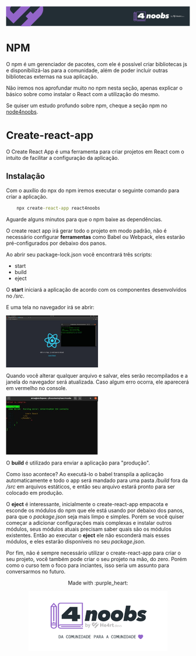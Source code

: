 <p align="center">
  <a href="https://github.com/he4rt/4noobs" target="_blank">
    <img src="../../assets/global/header-4noobs.svg">
  </a>
</p>

# NPM

O npm é um gerenciador de pacotes, com ele é possível criar bibliotecas js e disponibilizá-las para a comunidade, além de poder incluir outras bibliotecas externas na sua aplicação.

Não iremos nos aprofundar muito no npm nesta seção, apenas explicar o básico sobre como instalar o React com a utilização do mesmo.

Se quiser um estudo profundo sobre npm, cheque a seção npm no [node4noobs](https://github.com/anabastos/node4noobs/blob/master/contents/1-primeiros-passos/npm.md).

# Create-react-app

O Create React App é uma ferramenta para criar projetos em React com o intuito de facilitar a configuração da aplicação.

## Instalação

Com o auxílio do npx do npm iremos executar o seguinte comando para criar a aplicação.

```cmd
    npx create-react-app react4noobs
```

Aguarde alguns minutos para que o npm baixe as dependências.

O create react app irá gerar todo o projeto em modo padrão, não é necessário configurar **ferramentas** como Babel ou Webpack, eles estarão pré-configurados por debaixo dos panos.

Ao abrir seu package-lock.json você encontrará três scripts:

- start
- build
- eject

O **start** iniciará a aplicação de acordo com os componentes desenvolvidos no */src*.

E uma tela no navegador irá se abrir:

<img align="center" src="/assets/npm-start-react.jpeg" alt="" width="50%">

Quando você alterar qualquer arquivo e salvar, eles serão recompilados e a janela do navegador será atualizada. Caso algum erro ocorra, ele aparecerá em vermelho no console.

<img align="center" src="/assets/error-npm.jpg" alt="" width="50%">

O **build** é utilizado para enviar a aplicação para "produção".

Como isso acontece? Ao executá-lo o babel transpila a aplicação automaticamente e todo o app será mandado para uma pasta */build* fora da */src* em arquivos estáticos, e então seu arquivo estará pronto para ser colocado em produção.

O **eject** é interessante, inicialmente o create-react-app empacota e esconde os módulos do npm que ele está usando por debaixo dos panos, para que o *package.json* seja mais limpo e simples. Porém se você quiser começar a adicionar configurações mais complexas e instalar outros módulos, seus módulos atuais precisam saber quais são os módulos existentes. Então ao executar o **eject** ele não esconderá mais esses módulos, e eles estarão disponíveis no seu *package.json*.

Por fim, não é sempre necessário utilizar o create-react-app para criar o seu projeto, você também pode criar o seu projeto na mão, do zero. Porém como o curso tem o foco para inciantes, isso seria um assunto para conversarmos no futuro.

<p align="center">Made with :purple_heart:</p>

<p align="center">
  <a href="https://github.com/he4rt/4noobs" target="_blank">
    <img src="../../assets/global/footer-4noobs.svg" width="380">
  </a>
</p>